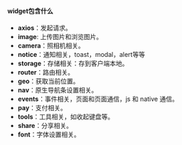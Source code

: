 #### widget包含什么

* **axios**：发起请求。
* **image**: 上传图片和浏览图片。
* **camera**：照相机相关。
* **notice**：通知相关，toast，modal，alert等等
* **storage**：存储相关：存到客户端本地。
* **router**：路由相关。
* **geo**：获取当前位置。
* **nav**：原生导航条设置相关。
* **events**：事件相关，页面和页面通信，js 和 native 通信。
* **pay**：支付相关。
* **tools**：工具相关，如收起键盘等。
* **share**：分享相关。
* **font**：字体设置相关。



